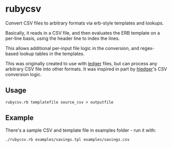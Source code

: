 # rubycsv

Convert CSV files to arbitrary formats via erb-style templates and lookups.

Basically, it reads in a CSV file, and then evaluates the ERB template on a per-line basis, using the header line to index the lines. 

This allows additional per-input file logic in the conversion, and regex-based lookup tables in the templates.

This was originally created to use with [ledger](http://ledger-cli.org) files, but can process any arbitrary CSV file into other formats.  It was inspired in part by [hledger](http://hledger.org)'s CSV conversion logic.

## Usage

`rubycsv.rb templatefile source_csv > outputfile`

## Example

There's a sample CSV and template file in examples folder - run it with:

`./rubycsv.rb examples/savings.tpl examples/savings.csv`
